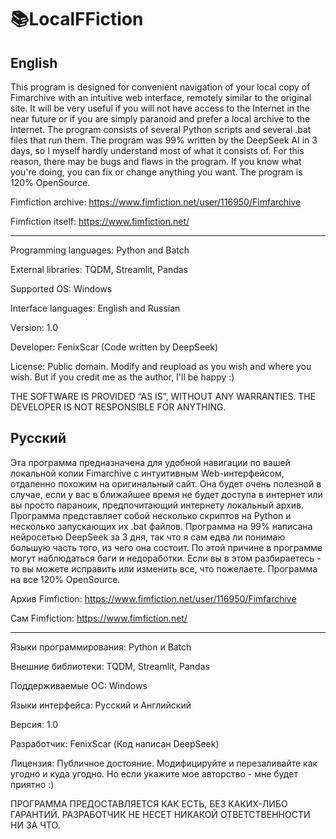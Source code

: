 # 📚LocalFFiction
## English
This program is designed for convenient navigation of your local copy of Fimarchive with an intuitive web interface, remotely similar to the original site. It will be very useful if you will not have access to the Internet in the near future or if you are simply paranoid and prefer a local archive to the Internet. The program consists of several Python scripts and several .bat files that run them. The program was 99% written by the DeepSeek AI in 3 days, so I myself hardly understand most of what it consists of. For this reason, there may be bugs and flaws in the program. If you know what you're doing, you can fix or change anything you want. The program is 120% OpenSource.

Fimfiction archive: https://www.fimfiction.net/user/116950/Fimfarchive

Fimfiction itself: https://www.fimfiction.net/

---

Programming languages: Python and Batch

External libraries: TQDM, Streamlit, Pandas

Supported OS: Windows

Interface languages: English and Russian

Version: 1.0

Developer: FenixScar (Code written by DeepSeek)

License: Public domain. Modify and reupload as you wish and where you wish. But if you credit me as the author, I'll be happy :)

THE SOFTWARE IS PROVIDED “AS IS”, WITHOUT ANY WARRANTIES. THE DEVELOPER IS NOT RESPONSIBLE FOR ANYTHING.

## Русский
Эта программа предназначена для удобной навигации по вашей локальной копии Fimarchive с интуитивным Web-интерфейсом, отдаленно похожим на оригинальный сайт. Она будет очень полезной в случае, если у вас в ближайшее время не будет доступа в интернет или вы просто параноик, предпочитающий интернету локальный архив. Программа представляет собой несколько скриптов на Python и несколько запускающих их .bat файлов. Программа на 99% написана нейросетью DeepSeek за 3 дня, так что я сам едва ли понимаю большую часть того, из чего она состоит. По этой причине в программе могут наблюдаться баги и недоработки. Если вы в этом разбираетесь - то вы можете исправить или изменить все, что пожелаете. Программа на все 120% OpenSource.

Архив Fimfiction: https://www.fimfiction.net/user/116950/Fimfarchive

Сам Fimfiction: https://www.fimfiction.net/

---

Языки программирования: Python и Batch

Внешние библиотеки: TQDM, Streamlit, Pandas

Поддерживаемые ОС: Windows

Языки интерфейса: Русский и Английский

Версия: 1.0

Разработчик: FenixScar (Код написан DeepSeek)

Лицензия: Публичное достояние. Модифицируйте и перезаливайте как угодно и куда угодно. Но если укажите мое авторство - мне будет приятно :)

ПРОГРАММА ПРЕДОСТАВЛЯЕТСЯ КАК ЕСТЬ, БЕЗ КАКИХ-ЛИБО ГАРАНТИЙ. РАЗРАБОТЧИК НЕ НЕСЕТ НИКАКОЙ ОТВЕТСТВЕННОСТИ НИ ЗА ЧТО.
